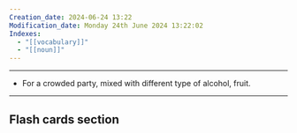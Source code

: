 ```yaml
---
Creation_date: 2024-06-24 13:22
Modification_date: Monday 24th June 2024 13:22:02
Indexes:
  - "[[vocabulary]]"
  - "[[noun]]"
---
```


----
- For a crowded party, mixed with different type of alcohol, fruit.




















---
## Flash cards section
